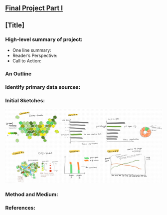## [Final Project Part I](README.md)

## [Title]

### High-level summary of project:
 - One line summary:
 - Reader’s Perspective:
 - Call to Action:

### An Outline

### Identify primary data sources:

### Initial Sketches:
![Sketches](project_part1_sketches.jpg)
### Method and Medium:

### References:

